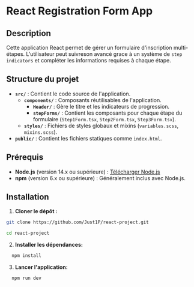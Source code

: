 # React Registration Form App

## Description

Cette application React permet de gérer un formulaire d'inscription multi-étapes. L'utilisateur peut suivreson avancé grace à un système de `step indicators` et compléter les informations requises à chaque étape.

## Structure du projet

- **`src/`** : Contient le code source de l'application.
  - **`components/`** : Composants réutilisables de l'application.
    - **`Header/`** : Gère le titre et les indicateurs de progression.
    - **`stepForms/`** : Contient les composants pour chaque étape du formulaire (`Step1Form.tsx`, `Step2Form.tsx`, `Step3Form.tsx`).
  - **`styles/`** : Fichiers de styles globaux et mixins (`variables.scss`, `mixins.scss`).
- **`public/`** : Contient les fichiers statiques comme `index.html`.

## Prérequis

- **Node.js** (version 14.x ou supérieure) : [Télécharger Node.js](https://nodejs.org/)
- **npm** (version 6.x ou supérieure) : Généralement inclus avec Node.js.

## Installation

1. **Cloner le dépôt :**

```bash
git clone https://github.com/Just1P/react-project.git

```

```bash
cd react-project

```

2. **Installer les dépendances:**

```bash
  npm install

```

3. **Lancer l'application:**

```bash
  npm run dev

```
